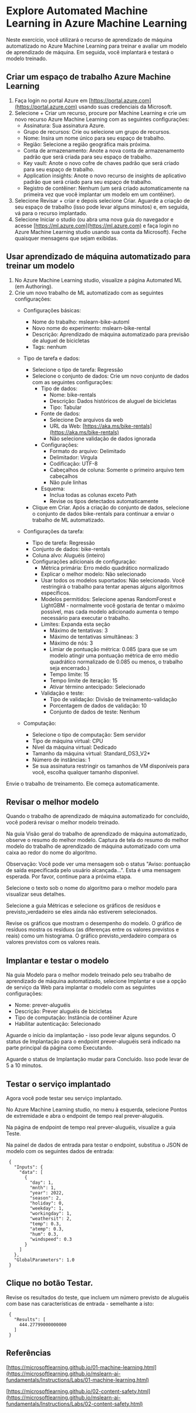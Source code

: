# Explore Automated Machine Learning in Azure Machine Learning

Neste exercício, você utilizará o recurso de aprendizado de máquina automatizado no Azure Machine Learning para treinar e avaliar um modelo de aprendizado de máquina. Em seguida, você implantará e testará o modelo treinado.

## Criar um espaço de trabalho Azure Machine Learning

1. Faça login no portal Azure em [https://portal.azure.com](https://portal.azure.com) usando suas credenciais da Microsoft.
2. Selecione + Criar um recurso, procure por Machine Learning e crie um novo recurso Azure Machine Learning com as seguintes configurações:
   - Assinatura: Sua assinatura Azure.
   - Grupo de recursos: Crie ou selecione um grupo de recursos.
   - Nome: Insira um nome único para seu espaço de trabalho.
   - Região: Selecione a região geográfica mais próxima.
   - Conta de armazenamento: Anote a nova conta de armazenamento padrão que será criada para seu espaço de trabalho.
   - Key vault: Anote o novo cofre de chaves padrão que será criado para seu espaço de trabalho.
   - Application insights: Anote o novo recurso de insights de aplicativo padrão que será criado para seu espaço de trabalho.
   - Registro de contêiner: Nenhum (um será criado automaticamente na primeira vez que você implantar um modelo em um contêiner).
3. Selecione Revisar + criar e depois selecione Criar. Aguarde a criação de seu espaço de trabalho (isso pode levar alguns minutos) e, em seguida, vá para o recurso implantado.
4. Selecione Iniciar o studio (ou abra uma nova guia do navegador e acesse [https://ml.azure.com](https://ml.azure.com) e faça login no Azure Machine Learning studio usando sua conta da Microsoft). Feche quaisquer mensagens que sejam exibidas.

## Usar aprendizado de máquina automatizado para treinar um modelo

1. No Azure Machine Learning studio, visualize a página Automated ML (em Authoring).
2. Crie um novo trabalho de ML automatizado com as seguintes configurações:
   - Configurações básicas:
     - Nome do trabalho: mslearn-bike-automl
     - Novo nome do experimento: mslearn-bike-rental
     - Descrição: Aprendizado de máquina automatizado para previsão de aluguel de bicicletas
     - Tags: nenhum
   - Tipo de tarefa e dados:
     - Selecione o tipo de tarefa: Regressão
     - Selecione o conjunto de dados: Crie um novo conjunto de dados com as seguintes configurações:
       - Tipo de dados:
         - Nome: bike-rentals
         - Descrição: Dados históricos de aluguel de bicicletas
         - Tipo: Tabular
       - Fonte de dados:
         - Selecione De arquivos da web
         - URL da Web: [https://aka.ms/bike-rentals](https://aka.ms/bike-rentals)
         - Não selecione validação de dados ignorada
       - Configurações:
         - Formato do arquivo: Delimitado
         - Delimitador: Vírgula
         - Codificação: UTF-8
         - Cabeçalhos de coluna: Somente o primeiro arquivo tem cabeçalhos
         - Não pule linhas
       - Esquema:
         - Inclua todas as colunas exceto Path
         - Revise os tipos detectados automaticamente
     - Clique em Criar. Após a criação do conjunto de dados, selecione o conjunto de dados bike-rentals para continuar a enviar o trabalho de ML automatizado.

   - Configurações da tarefa:
     - Tipo de tarefa: Regressão
     - Conjunto de dados: bike-rentals
     - Coluna alvo: Aluguéis (inteiro)
     - Configurações adicionais de configuração:
       - Métrica primária: Erro médio quadrático normalizado
       - Explicar o melhor modelo: Não selecionado
       - Usar todos os modelos suportados: Não selecionado. Você restringirá o trabalho para tentar apenas alguns algoritmos específicos.
       - Modelos permitidos: Selecione apenas RandomForest e LightGBM - normalmente você gostaria de tentar o máximo possível, mas cada modelo adicionado aumenta o tempo necessário para executar o trabalho.
       - Limites: Expanda esta seção
         - Máximo de tentativas: 3
         - Máximo de tentativas simultâneas: 3
         - Máximo de nós: 3
         - Limiar de pontuação métrica: 0.085 (para que se um modelo atingir uma pontuação métrica de erro médio quadrático normalizado de 0.085 ou menos, o trabalho seja encerrado.)
         - Tempo limite: 15
         - Tempo limite de iteração: 15
         - Ativar término antecipado: Selecionado
       - Validação e teste:
         - Tipo de validação: Divisão de treinamento-validação
         - Porcentagem de dados de validação: 10
         - Conjunto de dados de teste: Nenhum
   - Computação:
     - Selecione o tipo de computação: Sem servidor
     - Tipo de máquina virtual: CPU
     - Nível da máquina virtual: Dedicado
     - Tamanho da máquina virtual: Standard_DS3_V2*
     - Número de instâncias: 1
     * Se sua assinatura restringir os tamanhos de VM disponíveis para você, escolha qualquer tamanho disponível.

Envie o trabalho de treinamento. Ele começa automaticamente.

## Revisar o melhor modelo

Quando o trabalho de aprendizado de máquina automatizado for concluído, você poderá revisar o melhor modelo treinado.

Na guia Visão geral do trabalho de aprendizado de máquina automatizado, observe o resumo do melhor modelo. Captura de tela do resumo do melhor modelo do trabalho de aprendizado de máquina automatizado com uma caixa ao redor do nome do algoritmo.

Observação: Você pode ver uma mensagem sob o status "Aviso: pontuação de saída especificada pelo usuário alcançada...". Esta é uma mensagem esperada. Por favor, continue para a próxima etapa.

Selecione o texto sob o nome do algoritmo para o melhor modelo para visualizar seus detalhes.

Selecione a guia Métricas e selecione os gráficos de resíduos e previsto_verdadeiro se eles ainda não estiverem selecionados.

Revise os gráficos que mostram o desempenho do modelo. O gráfico de resíduos mostra os resíduos (as diferenças entre os valores previstos e reais) como um histograma. O gráfico previsto_verdadeiro compara os valores previstos com os valores reais.

## Implantar e testar o modelo

Na guia Modelo para o melhor modelo treinado pelo seu trabalho de aprendizado de máquina automatizado, selecione Implantar e use a opção de serviço da Web para implantar o modelo com as seguintes configurações:

   - Nome: prever-aluguéis
   - Descrição: Prever aluguéis de bicicletas
   - Tipo de computação: Instância de contêiner Azure
   - Habilitar autenticação: Selecionado

Aguarde o início da implantação - isso pode levar alguns segundos. O status de Implantação para o endpoint prever-aluguéis será indicado na parte principal da página como Executando.

Aguarde o status de Implantação mudar para Concluído. Isso pode levar de 5 a 10 minutos.

## Testar o serviço implantado

Agora você pode testar seu serviço implantado.

No Azure Machine Learning studio, no menu à esquerda, selecione Pontos de extremidade e abra o endpoint de tempo real prever-aluguéis.

Na página de endpoint de tempo real prever-aluguéis, visualize a guia Teste.

Na painel de dados de entrada para testar o endpoint, substitua o JSON de modelo com os seguintes dados de entrada:

```
 {
   "Inputs": { 
     "data": [
       {
         "day": 1,
         "mnth": 1,   
         "year": 2022,
         "season": 2,
         "holiday": 0,
         "weekday": 1,
         "workingday": 1,
         "weathersit": 2, 
         "temp": 0.3, 
         "atemp": 0.3,
         "hum": 0.3,
         "windspeed": 0.3 
       }
     ]    
   },   
   "GlobalParameters": 1.0
 }
 ```

## Clique no botão Testar.

Revise os resultados do teste, que incluem um número previsto de aluguéis com base nas características de entrada - semelhante a isto:

```
 {
   "Results": [
     444.27799000000000
   ]
 }
```

## Referências

[https://microsoftlearning.github.io/01-machine-learning.html](https://microsoftlearning.github.io/mslearn-ai-fundamentals/Instructions/Labs/01-machine-learning.html)

[https://microsoftlearning.github.io/02-content-safety.html](https://microsoftlearning.github.io/mslearn-ai-fundamentals/Instructions/Labs/02-content-safety.html)